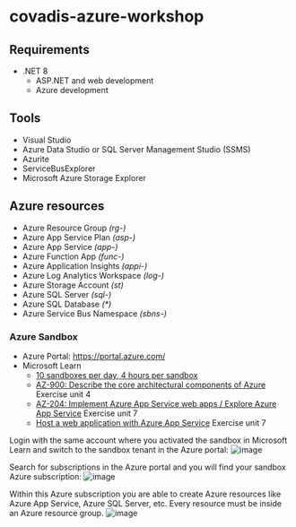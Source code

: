 # covadis-azure-workshop

## Requirements
- .NET 8
  - ASP.NET and web development
  - Azure development

## Tools
- Visual Studio
- Azure Data Studio or SQL Server Management Studio (SSMS)
- Azurite
- ServiceBusExplorer
- Microsoft Azure Storage Explorer

## Azure resources
- Azure Resource Group _(rg-)_
- Azure App Service Plan _(asp-)_
- Azure App Service _(app-)_
- Azure Function App _(func-)_
- Azure Application Insights _(appi-)_
- Azure Log Analytics Workspace _(log-)_
- Azure Storage Account _(st)_
- Azure SQL Server _(sql-)_
- Azure SQL Database _(*)_
- Azure Service Bus Namespace _(sbns-)_

### Azure Sandbox
- Azure Portal: https://portal.azure.com/
- Microsoft Learn
  - [10 sandboxes per day, 4 hours per sandbox](https://community.dynamics.com/blogs/post/?postid=990c7a16-9426-427f-9a2c-a94df8dad1f5)
  - [AZ-900: Describe the core architectural components of Azure](https://learn.microsoft.com/en-us/training/modules/describe-core-architectural-components-of-azure/1-introduction) Exercise unit 4
  - [AZ-204: Implement Azure App Service web apps / Explore Azure App Service](https://learn.microsoft.com/en-us/training/modules/introduction-to-azure-app-service/1-introduction) Exercise unit 7
  - [Host a web application with Azure App Service](https://learn.microsoft.com/en-us/training/modules/host-a-web-app-with-azure-app-service/1-introduction) Exercise unit 7

Login with the same account where you activated the sandbox in Microsoft Learn and switch to the sandbox tenant in the Azure portal:
 ![image](https://github.com/user-attachments/assets/bfd5b860-974a-45d5-bde1-3541104883c4)

Search for subscriptions in the Azure portal and you will find your sandbox Azure subscription:
![image](https://github.com/user-attachments/assets/a4a72325-5f36-41de-9d91-7083bc5c1269)

Within this Azure subscription you are able to create Azure resources like Azure App Service, Azure SQL Server, etc. Every resource must be inside an Azure resource group.
![image](https://github.com/user-attachments/assets/2535889d-b5eb-4d75-9557-6cff4e066097)
